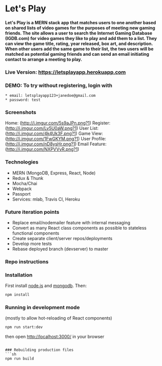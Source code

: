 # Let's Play
#### Let's Play is a MERN stack app that matches users to one another based on shared lists of video games for the purposes of meeting new gaming friends. The site allows a user to search the Internet Gaming Database (IGDB.com) for video games they like to play and add them to a list. They can view the game title, rating, year released, box art, and description. When other users add the same game to their list, the two users will be matched as potential gaming friends and can send an email initiating contact to arrange a meeting to play.

### Live Version: https://letsplayapp.herokuapp.com

### DEMO: To try without registering, login with
	* email: letsplayapp123+janedoe@gmail.com 
	* password: test

### Screenshots
Home: (http://i.imgur.com/5s9aJPn.png?1)
Register: (http://i.imgur.com/Lv5U0aW.png?1)
User List: (http://i.imgur.com/4k4Uk3F.png?1)
Game View: (http://i.imgur.com/1FwGKYM.png?1)
User Profile: (http://i.imgur.com/nD8ysHr.png?1)
Email Feature: (http://i.imgur.com/NXPVVvR.png?1)

### Technologies
* MERN (MongoDB, Express, React, Node)
* Redux & Thunk
* Mocha/Chai
* Webpack
* Passport
* Services: mlab, Travis CI, Heroku

### Future iteration points
* Replace email/nodemailer feature with internal messaging
* Convert as many React class components as possible to stateless functional components
* Create separate client/server repos/deployments
* Develop more tests
* Rebase deployed branch (devserver) to master

### Repo instructions

### Installation
First install [node.js](http://nodejs.org/) and [mongodb](https://www.mongodb.org/downloads). Then:
```sh
npm install
```

### Running in development mode
(mostly to allow hot-reloading of React components)
```sh
npm run start:dev
```
then open [http://localhost:3000/](http://localhost:3000/) in your browser
```

### Rebuilding production files
```sh
npm run build
```
